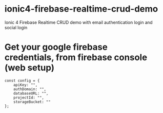 # ionic4-firebase-realtime-crud-demo
Ionic 4 Firebase Realtime CRUD demo with email authentication login and social login

# Get your google firebase credentials, from firebase console (web setup)
```
const config = {
    apiKey: "",
    authDomain: "",
    databaseURL: "",
    projectId: "",
    storageBucket: ""
};
```
